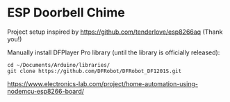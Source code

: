 # ESP Doorbell Chime

Project setup inspired by https://github.com/tenderlove/esp8266aq (Thank you!)

Manually install DFPlayer Pro library (until the library is officially released):

```
cd ~/Documents/Arduino/libraries/
git clone https://github.com/DFRobot/DFRobot_DF1201S.git
```


https://www.electronics-lab.com/project/home-automation-using-nodemcu-esp8266-board/

